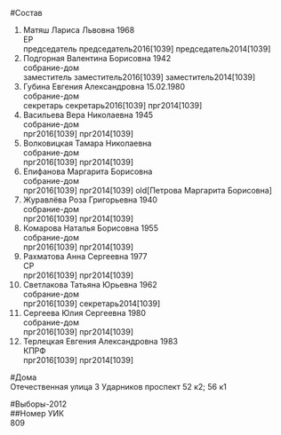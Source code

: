 #Состав  
1. Матяш Лариса Львовна 1968  
    ЕР  
    председатель председатель2016[1039] председатель2014[1039]  
2. Подгорная Валентина Борисовна 1942  
    собрание-дом  
    заместитель заместитель2016[1039] заместитель2014[1039]  
3. Губина Евгения Александровна 15.02.1980  
    собрание-дом  
    секретарь секретарь2016[1039] прг2014[1039]  
4. Васильева Вера Николаевна 1945  
    собрание-дом  
    прг2016[1039] прг2014[1039]  
5. Волковицкая Тамара Николаевна  
    собрание-дом  
    прг2016[1039] прг2014[1039]  
6. Епифанова Маргарита Борисовна  
    собрание-дом  
    прг2016[1039] прг2014[1039] old[Петрова Маргарита Борисовна]  
7. Журавлёва Роза Григорьевна 1940  
    собрание-дом  
    прг2016[1039] прг2014[1039]  
8. Комарова Наталья Борисовна 1955  
    собрание-дом  
    прг2016[1039] прг2014[1039]  
9. Рахматова Анна Сергеевна 1977  
    СР  
    прг2016[1039] прг2014[1039]  
10. Светлакова Татьяна Юрьевна 1962  
    собрание-дом  
    прг2016[1039] секретарь2014[1039]  
11. Сергеева Юлия Сергеевна 1980  
    собрание-дом  
    прг2016[1039] прг2014[1039]  
12. Терлецкая Евгения Александровна 1983  
    КПРФ  
    прг2016[1039] прг2014[1039]  
  
#Дома  
Отечественная улица 3 Ударников проспект 52 к2; 56 к1  
  
#Выборы-2012  
##Номер УИК  
809  
